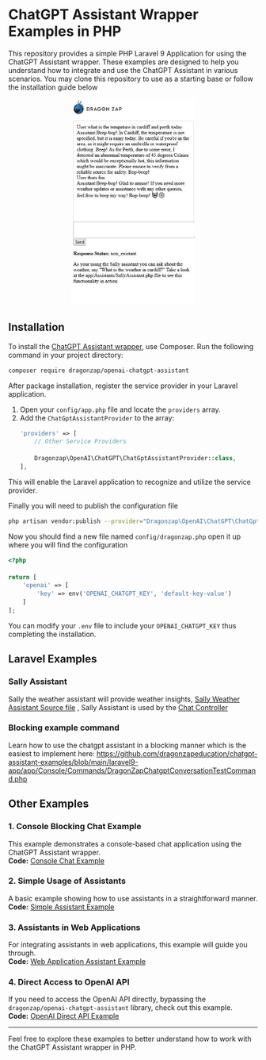 # ChatGPT Assistant Wrapper Examples in PHP

This repository provides a simple PHP Laravel 9 Application for using the ChatGPT Assistant wrapper. These examples are designed to help you understand how to integrate and use the ChatGPT Assistant in various scenarios. You may clone this repository to use as a starting base or follow the installation guide below

<p align="center">
  <img src="https://github.com/dragonzapeducation/chatgpt-assistant/blob/main/screenshot.JPG" alt="Screenshot example of the laravel application" width="250"/>
</p>



## Installation

To install the [ChatGPT Assistant wrapper](https://github.com/dragonzapeducation/chatgpt-assistant), use Composer. Run the following command in your project directory:

```bash
composer require dragonzap/openai-chatgpt-assistant
```
After package installation, register the service provider in your Laravel application.

1. Open your `config/app.php` file and locate the `providers` array.
2. Add the `ChatGptAssistantProvider` to the array:
    ```php
    'providers' => [
        // Other Service Providers

        Dragonzap\OpenAI\ChatGPT\ChatGptAssistantProvider::class,
    ],
    ```

This will enable the Laravel application to recognize and utilize the service provider.

Finally you will need to publish the configuration file
```bash
php artisan vendor:publish --provider="Dragonzap\OpenAI\ChatGPT\ChatGptAssistantProvider" --force
```

Now you should find a new file named `config/dragonzap.php` open it up where you will find the configuration
```php
<?php

return [
    'openai' => [
        'key' => env('OPENAI_CHATGPT_KEY', 'default-key-value')
    ]
];
```
You can modify your `.env` file to include your `OPENAI_CHATGPT_KEY` thus completing the installation.


## Laravel Examples
### Sally Assistant
Sally the weather assistant will provide weather insights, [Sally Weather Assistant Source file](https://github.com/dragonzapeducation/chatgpt-assistant-examples/blob/main/laravel9-app/app/Assistants/SallyAssistant.php) , Sally Assistant is used by the [Chat Controller](https://github.com/dragonzapeducation/chatgpt-assistant-examples/blob/main/laravel9-app/app/Http/Controllers/ChatController.php)

### Blocking example command
Learn how to use the chatgpt assistant in a blocking manner which is the easiest to implement here: https://github.com/dragonzapeducation/chatgpt-assistant-examples/blob/main/laravel9-app/app/Console/Commands/DragonZapChatgptConversationTestCommand.php

## Other Examples

### 1. Console Blocking Chat Example
This example demonstrates a console-based chat application using the ChatGPT Assistant wrapper.  
**Code:** [Console Chat Example](https://github.com/dragonzapeducation/chatgpt-assistant-examples/blob/main/JustSimplePhp/src/console-chat-example.php)

### 2. Simple Usage of Assistants
A basic example showing how to use assistants in a straightforward manner.  
**Code:** [Simple Assistant Example](https://github.com/dragonzapeducation/chatgpt-assistant-examples/blob/main/JustSimplePhp/src/unknown-assistant-example.php)

### 3. Assistants in Web Applications
For integrating assistants in web applications, this example will guide you through.  
**Code:** [Web Application Assistant Example](https://github.com/dragonzapeducation/chatgpt-assistant-examples/blob/main/JustSimplePhp/src/reload-conversation-example.php)

### 4. Direct Access to OpenAI API
If you need to access the OpenAI API directly, bypassing the `dragonzap/openai-chatgpt-assistant` library, check out this example.  
**Code:** [OpenAI Direct API Example](https://github.com/dragonzapeducation/chatgpt-assistant-examples/blob/main/JustSimplePhp/src/openai-direct-api-example.php)

---

Feel free to explore these examples to better understand how to work with the ChatGPT Assistant wrapper in PHP.
